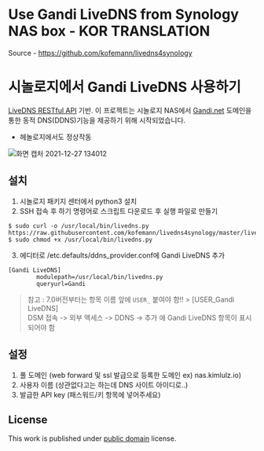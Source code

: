 # Use Gandi LiveDNS from Synology NAS box - KOR TRANSLATION
Source - https://github.com/kofemann/livedns4synology
# 시놀로지에서 Gandi LiveDNS 사용하기
[LiveDNS RESTful API][1] 기반.
이 프로젝트는 시놀로지 NAS에서 [Gandi.net](https://www.gandi.net/en) 도메인을 통한 동적 DNS(DDNS)기능을 제공하기 위해 시작되었습니다.
* 헤놀로지에서도 정상작동    

![화면 캡처 2021-12-27 134012](https://user-images.githubusercontent.com/42508318/147435142-2f7e7b58-a395-4653-a35e-1549028b6271.png)

## 설치
1. 시놀로지 패키지 센터에서 python3 설치
2. SSH 접속 후 하기 명령어로 스크립트 다운로드 후 실행 파일로 만들기
```
$ sudo curl -o /usr/local/bin/livedns.py https://raw.githubusercontent.com/kofemann/livedns4synology/master/livedns.py
$ sudo chmod +x /usr/local/bin/livedns.py
```
3. 에디터로 /etc.defaults/ddns_provider.conf에 Gandi LiveDNS 추가
```
[Gandi LiveDNS]
        modulepath=/usr/local/bin/livedns.py
        queryurl=Gandi
```
> 참고 : 7.0버전부터는 항목 이름 앞에 `USER_` 붙여야 함!! > [USER_Gandi LiveDNS]     
DSM 접속 -> 외부 액세스 -> DDNS -> 추가 에 Gandi LiveDNS 항목이 표시되어야 함    

## 설정
1. 풀 도메인 (web forward 및 ssl 발급으로 등록한 도메인 ex) nas.kimlulz.io)    
1. 사용자 이름 (상관없다고는 하는데 DNS 사이트 아이디로..)    
1. 발급한 API key (패스워드/키 항목에 넣어주세요)    

## License

This work is published under [public domain](https://creativecommons.org/licenses/publicdomain/) license.

[1]: https://api.gandi.net/docs/livedns/
